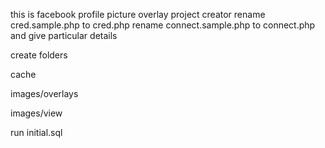 this is facebook profile picture overlay project creator
rename cred.sample.php to cred.php
rename connect.sample.php to connect.php
        and give particular details

create folders

cache

images/overlays

images/view

run initial.sql